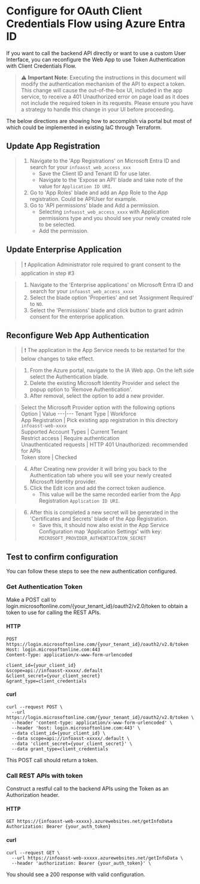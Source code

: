 # Configure for OAuth Client Credentials Flow using Azure Entra ID

If you want to call the backend API directly or want to use a custom User Interface, you can reconfigure the Web App to use Token Authentication with Client Credentials Flow.

> :warning: **Important Note**: Executing the instructions in this document will modify the authentication mechanism of the API to expect a token. This change will cause the out-of-the-box UI, included in the app service, to receive a 401 Unauthorized error on page load as it does not include the required token in its requests. Please ensure you have a strategy to handle this change in your UI before proceeding.

The below directions are showing how to accomplish via portal but most of which could be implemented in existing IaC through Terraform.

## Update App Registration

> 1. Navigate to the 'App Registrations' on Microsoft Entra ID and search for your `infoasst_web_access_xxx`
>    - Save the Client ID and Tenant ID for use later.
>    - Navigate to the 'Expose an API' blade and take note of the value for `Application ID URI`.
> 2. Go to 'App Roles' blade and add an App Role to the App registration. Could be APIUser for example.
> 3. Go to 'API permissions' blade and Add a permission.
>    - Selecting `infoasst_web_access_xxxx` with Application permissions type and you should see your newly created role to be selected.
>    - Add the permission.

## Update Enterprise Application

> | :exclamation: Application Administrator role required to grant consent to the application in step #3

> 1. Navigate to the 'Enterprise applications' on Microsoft Entra ID and search for your `infoasst_web_access_xxxx`
> 2. Select the blade option 'Properties' and set 'Assignment Required' to `NO`.
> 3. Select the 'Permissions' blade and click button to grant admin consent for the enterprise application.

## Reconfigure Web App Authentication

> | :exclamation: The application in the App Service needs to be restarted for the below changes to take effect.

> 1. From the Azure portal, navigate to the IA Web app. On the left side select the Authentication blade.
> 2. Delete the existing Microsoft Identity Provider and select the popup option to 'Remove Authentication'.
> 3. After removal, select the option to add a new provider.

> Select the Microsoft Provider option with the following options  
> Option | Value
> ---|---
> Tenant Type | Workforce  
> App Registration | Pick existing app registration in this directory `infoasst-web-xxxx`  
> Supported Account Types | Current Tenant  
> Restrict access | Require authentication  
> Unauthenticated requests | HTTP 401 Unauthorized: recommended for APIs  
> Token store | Checked

> 4. After Creating new provider it will bring you back to the Authentication tab where you will see your newly created Microsoft Identity provider.
> 5. Click the Edit icon and add the correct token audience.
>    - This value will be the same recorded earlier from the App Registration `Application ID URI`.

> 6. After this is completed a new secret will be generated in the 'Certificates and Secrets' blade of the App Registration.
>    - Save this, it should now also exist in the App Service Configuration map 'Application Settings' with key: `MICROSOFT_PROVIDER_AUTHENTICATION_SECRET`

## Test to confirm configuration

You can follow these steps to see the new authentication configured.

### Get Authentication Token

Make a POST call to login.microsoftonline.com/{your_tenant_id}/oauth2/v2.0/token to obtain a token to use for calling the REST APIs.

#### HTTP

```http
POST https://login.microsoftonline.com/{your_tenant_id}/oauth2/v2.0/token
Host: login.microsoftonline.com:443
Content-Type: application/x-www-form-urlencoded

client_id={your_client_id}
&scope=api://infoasst-xxxxx/.default
&client_secret={your_client_secret}
&grant_type=client_credentials
```

#### curl

```shell
curl --request POST \
  --url https://login.microsoftonline.com/{your_tenant_id}/oauth2/v2.0/token \
  --header 'content-type: application/x-www-form-urlencoded' \
  --header 'host: login.microsoftonline.com:443' \
  --data client_id={your_client_id} \
  --data scope=api://infoasst-xxxxx/.default \
  --data 'client_secret={your_client_secret}' \
  --data grant_type=client_credentials
```

This POST call should return a token.

### Call REST APIs with token

Construct a restful call to the backend APIs using the Token as an Authorization header.

#### HTTP

```http
GET https://{infoasst-web-xxxxx}.azurewebsites.net/getInfoData
Authorization: Bearer {your_auth_token}

```

#### curl

```shell
curl --request GET \
  --url https://infoasst-web-xxxxx.azurewebsites.net/getInfoData \
  --header 'authorization: Bearer {your_auth_token}' \
```

You should see a 200 response with valid configuration.
